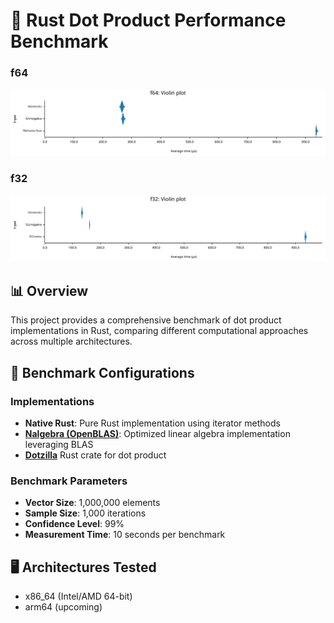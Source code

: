 # 🚀 Rust Dot Product Performance Benchmark

### f64

![x86_64 Benchmark](assets/x86_64-unknown-linux-gnu_f64.svg)

### f32

![x86_64 Benchmark](assets/x86_64-unknown-linux-gnu_f32.svg)

## 📊 Overview

This project provides a comprehensive benchmark of dot product implementations in Rust, comparing different computational approaches across multiple architectures.

## 🔬 Benchmark Configurations

### Implementations

- **Native Rust**: Pure Rust implementation using iterator methods
- [**Nalgebra (OpenBLAS)**](https://nalgebra.org/): Optimized linear algebra implementation leveraging BLAS
- [**Dotzilla**](https://github.com/antonio-leitao/dotzilla) Rust crate for dot product

### Benchmark Parameters

- **Vector Size**: 1,000,000 elements
- **Sample Size**: 1,000 iterations
- **Confidence Level**: 99%
- **Measurement Time**: 10 seconds per benchmark

## 🖥️ Architectures Tested

- x86_64 (Intel/AMD 64-bit)
- arm64 (upcoming)
